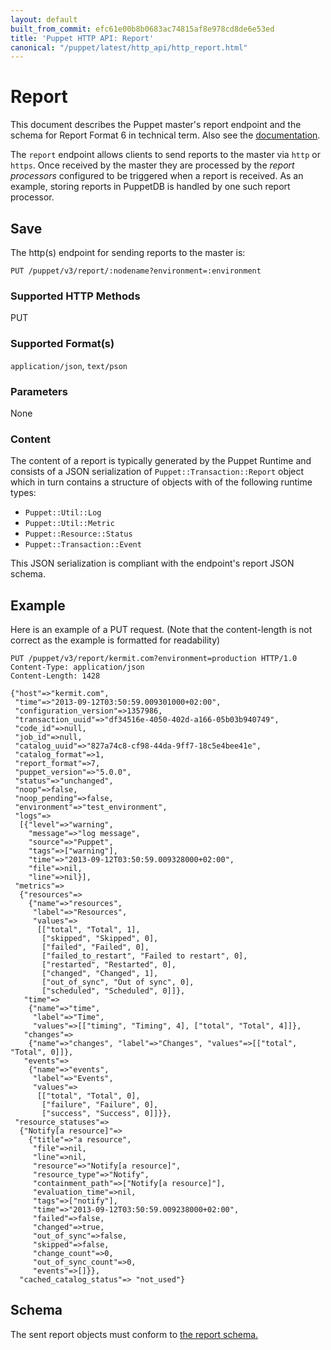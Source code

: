 ```yaml
---
layout: default
built_from_commit: efc61e00b8b0683ac74815af8e978cd8de6e53ed
title: 'Puppet HTTP API: Report'
canonical: "/puppet/latest/http_api/http_report.html"
---
```


Report
======
This document describes the Puppet master's report endpoint and the schema for
Report Format 6 in technical term. Also see the
[documentation](https://docs.puppetlabs.com/puppet/latest/reference/format_report.html).

The `report` endpoint allows clients to send reports to the master via `http`
or `https`. Once received by the master they are processed by the *report
processors* configured to be triggered when a report is received. As an
example, storing reports in PuppetDB is handled by one such report processor.

Save
----
The http(s) endpoint for sending reports to the master is:

    PUT /puppet/v3/report/:nodename?environment=:environment

### Supported HTTP Methods

PUT

### Supported Format(s)

`application/json`, `text/pson`

### Parameters

None

### Content

The content of a report is typically generated by the Puppet Runtime and consists of a JSON serialization of `Puppet::Transaction::Report` object which in turn contains a structure of objects with of the following runtime types:

* `Puppet::Util::Log`
* `Puppet::Util::Metric`
* `Puppet::Resource::Status`
* `Puppet::Transaction::Event`

This JSON serialization is compliant with the endpoint's report JSON schema.

Example
-------
Here is an example of a PUT request. (Note that the content-length is not correct as the
example is formatted for readability)

    PUT /puppet/v3/report/kermit.com?environment=production HTTP/1.0
    Content-Type: application/json
    Content-Length: 1428

    {"host"=>"kermit.com",
     "time"=>"2013-09-12T03:50:59.009301000+02:00",
     "configuration_version"=>1357986,
     "transaction_uuid"=>"df34516e-4050-402d-a166-05b03b940749",
     "code_id"=>null,
     "job_id"=>null,
     "catalog_uuid"=>"827a74c8-cf98-44da-9ff7-18c5e4bee41e",
     "catalog_format"=>1,
     "report_format"=>7,
     "puppet_version"=>"5.0.0",
     "status"=>"unchanged",
     "noop"=>false,
     "noop_pending"=>false,
     "environment"=>"test_environment",
     "logs"=>
      [{"level"=>"warning",
        "message"=>"log message",
        "source"=>"Puppet",
        "tags"=>["warning"],
        "time"=>"2013-09-12T03:50:59.009328000+02:00",
        "file"=>nil,
        "line"=>nil}],
     "metrics"=>
      {"resources"=>
        {"name"=>"resources",
         "label"=>"Resources",
         "values"=>
          [["total", "Total", 1],
           ["skipped", "Skipped", 0],
           ["failed", "Failed", 0],
           ["failed_to_restart", "Failed to restart", 0],
           ["restarted", "Restarted", 0],
           ["changed", "Changed", 1],
           ["out_of_sync", "Out of sync", 0],
           ["scheduled", "Scheduled", 0]]},
       "time"=>
        {"name"=>"time",
         "label"=>"Time",
         "values"=>[["timing", "Timing", 4], ["total", "Total", 4]]},
       "changes"=>
        {"name"=>"changes", "label"=>"Changes", "values"=>[["total", "Total", 0]]},
       "events"=>
        {"name"=>"events",
         "label"=>"Events",
         "values"=>
          [["total", "Total", 0],
           ["failure", "Failure", 0],
           ["success", "Success", 0]]}},
     "resource_statuses"=>
      {"Notify[a resource]"=>
        {"title"=>"a resource",
         "file"=>nil,
         "line"=>nil,
         "resource"=>"Notify[a resource]",
         "resource_type"=>"Notify",
         "containment_path"=>["Notify[a resource]"],
         "evaluation_time"=>nil,
         "tags"=>["notify"],
         "time"=>"2013-09-12T03:50:59.009238000+02:00",
         "failed"=>false,
         "changed"=>true,
         "out_of_sync"=>false,
         "skipped"=>false,
         "change_count"=>0,
         "out_of_sync_count"=>0,
         "events"=>[]}},
      "cached_catalog_status"=> "not_used"}

Schema
------

The sent report objects must conform to
[the report schema.](../schemas/report.json)

